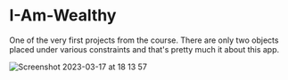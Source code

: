 # I-Am-Wealthy
One of the very first projects from the course. There are only two objects placed under various constraints and that's pretty much it about this app.

![Screenshot 2023-03-17 at 18 13 57](https://user-images.githubusercontent.com/96183439/225929709-80a0357a-ac42-499f-a981-780943d165ac.png)
